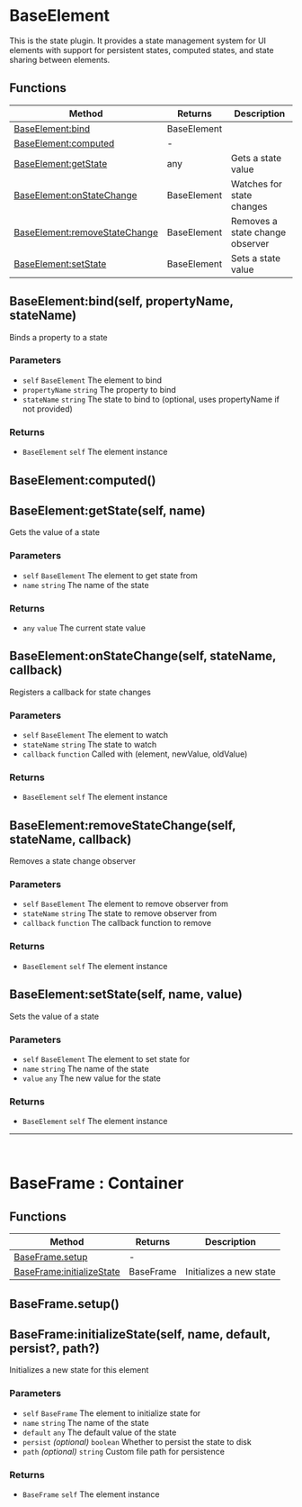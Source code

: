 # BaseElement
This is the state plugin. It provides a state management system for UI elements with support for
persistent states, computed states, and state sharing between elements.

## Functions

|Method|Returns|Description|
|---|---|---|
|[BaseElement:bind](#baseelement-bind)|BaseElement|
|[BaseElement:computed](#baseelement-computed)|-|
|[BaseElement:getState](#baseelement-getstate)|any|Gets a state value
|[BaseElement:onStateChange](#baseelement-onstatechange)|BaseElement|Watches for state changes
|[BaseElement:removeStateChange](#baseelement-removestatechange)|BaseElement|Removes a state change observer
|[BaseElement:setState](#baseelement-setstate)|BaseElement|Sets a state value


## BaseElement:bind(self, propertyName, stateName)
Binds a property to a state

### Parameters
* `self` `BaseElement` The element to bind
* `propertyName` `string` The property to bind
* `stateName` `string` The state to bind to (optional, uses propertyName if not provided)

### Returns
* `BaseElement` `self` The element instance

## BaseElement:computed()

## BaseElement:getState(self, name)
Gets the value of a state

### Parameters
* `self` `BaseElement` The element to get state from
* `name` `string` The name of the state

### Returns
* `any` `value` The current state value

## BaseElement:onStateChange(self, stateName, callback)
Registers a callback for state changes

### Parameters
* `self` `BaseElement` The element to watch
* `stateName` `string` The state to watch
* `callback` `function` Called with (element, newValue, oldValue)

### Returns
* `BaseElement` `self` The element instance

## BaseElement:removeStateChange(self, stateName, callback)
Removes a state change observer

### Parameters
* `self` `BaseElement` The element to remove observer from
* `stateName` `string` The state to remove observer from
* `callback` `function` The callback function to remove

### Returns
* `BaseElement` `self` The element instance

## BaseElement:setState(self, name, value)
Sets the value of a state

### Parameters
* `self` `BaseElement` The element to set state for
* `name` `string` The name of the state
* `value` `any` The new value for the state

### Returns
* `BaseElement` `self` The element instance


---
<br>

# BaseFrame : Container

## Functions

|Method|Returns|Description|
|---|---|---|
|[BaseFrame.setup](#baseframe-setup)|-|
|[BaseFrame:initializeState](#baseframe-initializestate)|BaseFrame|Initializes a new state


## BaseFrame.setup()

## BaseFrame:initializeState(self, name, default, persist?, path?)
Initializes a new state for this element

### Parameters
* `self` `BaseFrame` The element to initialize state for
* `name` `string` The name of the state
* `default` `any` The default value of the state
* `persist` *(optional)* `boolean` Whether to persist the state to disk
* `path` *(optional)* `string` Custom file path for persistence

### Returns
* `BaseFrame` `self` The element instance


